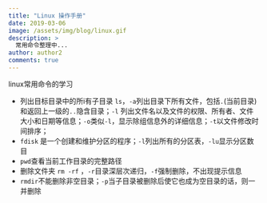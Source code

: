 ```yaml
---
title: "Linux 操作手册"
date: 2019-03-06
image: /assets/img/blog/linux.gif
description: >
  常用命令整理中...
author: author2
comments: true
---
```




linux常用命令的学习

- 列出目标目录中的所i有子目录 `ls`，`-a`列出目录下所有文件，包括`.`(当前目录)和返回上一级的`..`隐含目录；`-l` 列出文件名以及文件的权限、所有者、文件大小和日期等信息；`-o`类似`-l`，显示除组信息外的详细信息；`-t`以文件修改时间排序；
- `fdisk` 是一个创建和维护分区的程序；`-l`列出所有的分区表，`-lu`显示分区数目
- `pwd`查看当前工作目录的完整路径
- 删除文件夹 `rm -rf` ，`-r`目录深层次递归，`-f`强制删除，不出现提示信息
- `rmdir`不能删除非空目录；`-p`当子目录被删除后使它也成为空目录的话，则一并删除

